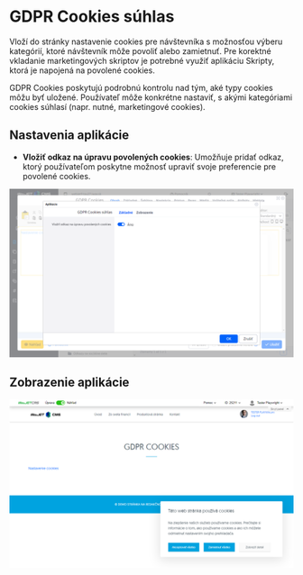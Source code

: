 # GDPR Cookies súhlas

Vloží do stránky nastavenie cookies pre návštevníka s možnosťou výberu kategórií, ktoré návštevník môže povoliť alebo zamietnuť. Pre korektné vkladanie marketingových skriptov je potrebné využiť aplikáciu Skripty, ktorá je napojená na povolené cookies.

GDPR Cookies poskytujú podrobnú kontrolu nad tým, aké typy cookies môžu byť uložené. Používateľ môže konkrétne nastaviť, s akými kategóriami cookies súhlasí (napr. nutné, marketingové cookies).

## Nastavenia aplikácie

- **Vložiť odkaz na úpravu povolených cookies**: Umožňuje pridať odkaz, ktorý používateľom poskytne možnosť upraviť svoje preferencie pre povolené cookies.
  
![](editor.png)


## Zobrazenie aplikácie

![](gdpr.png)
